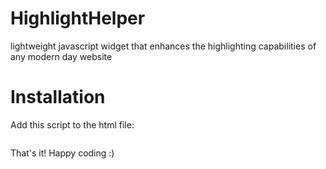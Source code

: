 # HighlightHelper
lightweight javascript widget that enhances the highlighting capabilities of any modern day website

# Installation 
Add this script to the html file: 
<pre><script async src="https://highlighthelper.com/widget.js"></script></pre>
That's it! Happy coding :)
